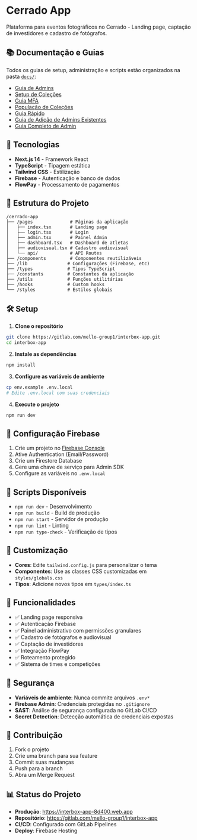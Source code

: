 # Cerrado App

Plataforma para eventos fotográficos no Cerrado - Landing page, captação de investidores e cadastro de fotógrafos.

## 📚 Documentação e Guias

Todos os guias de setup, administração e scripts estão organizados na pasta [`docs/`](./docs):

- [Guia de Admins](./docs/ADMIN-USERS-SETUP.md)
- [Setup de Coleções](./docs/COLLECTIONS-SETUP.md)
- [Guia MFA](./docs/MFA-SETUP-GUIDE.md)
- [População de Coleções](./docs/POPULATE-COLLECTIONS.md)
- [Guia Rápido](./docs/QUICK-SETUP.md)
- [Guia de Adição de Admins Existentes](./docs/ADD-EXISTING-ADMINS.md)
- [Guia Completo de Admin](./docs/ADMIN-SETUP-GUIDE.md)

## 🚀 Tecnologias

- **Next.js 14** - Framework React
- **TypeScript** - Tipagem estática
- **Tailwind CSS** - Estilização
- **Firebase** - Autenticação e banco de dados
- **FlowPay** - Processamento de pagamentos

## 📁 Estrutura do Projeto

```
/cerrado-app
├── /pages              # Páginas da aplicação
│   ├── index.tsx       # Landing page
│   ├── login.tsx       # Login
│   ├── admin.tsx       # Painel Admin
│   ├── dashboard.tsx   # Dashboard de atletas
│   ├── audiovisual.tsx # Cadastro audiovisual
│   └── api/            # API Routes
├── /components         # Componentes reutilizáveis
├── /lib               # Configurações (Firebase, etc)
├── /types             # Tipos TypeScript
├── /constants         # Constantes da aplicação
├── /utils             # Funções utilitárias
├── /hooks             # Custom hooks
└── /styles            # Estilos globais
```

## 🛠️ Setup

1. **Clone o repositório**
```bash
git clone https://gitlab.com/mello-group1/interbox-app.git
cd interbox-app
```

2. **Instale as dependências**
```bash
npm install
```

3. **Configure as variáveis de ambiente**
```bash
cp env.example .env.local
# Edite .env.local com suas credenciais
```

4. **Execute o projeto**
```bash
npm run dev
```

## 🔧 Configuração Firebase

1. Crie um projeto no [Firebase Console](https://console.firebase.google.com)
2. Ative Authentication (Email/Password)
3. Crie um Firestore Database
4. Gere uma chave de serviço para Admin SDK
5. Configure as variáveis no `.env.local`

## 📝 Scripts Disponíveis

- `npm run dev` - Desenvolvimento
- `npm run build` - Build de produção
- `npm run start` - Servidor de produção
- `npm run lint` - Linting
- `npm run type-check` - Verificação de tipos

## 🎨 Customização

- **Cores**: Edite `tailwind.config.js` para personalizar o tema
- **Componentes**: Use as classes CSS customizadas em `styles/globals.css`
- **Tipos**: Adicione novos tipos em `types/index.ts`

## 📱 Funcionalidades

- ✅ Landing page responsiva
- ✅ Autenticação Firebase
- ✅ Painel administrativo com permissões granulares
- ✅ Cadastro de fotógrafos e audiovisual
- ✅ Captação de investidores
- ✅ Integração FlowPay
- ✅ Roteamento protegido
- ✅ Sistema de times e competições

## 🔐 Segurança

- **Variáveis de ambiente**: Nunca commite arquivos `.env*`
- **Firebase Admin**: Credenciais protegidas no `.gitignore`
- **SAST**: Análise de segurança configurada no GitLab CI/CD
- **Secret Detection**: Detecção automática de credenciais expostas

## 🤝 Contribuição

1. Fork o projeto
2. Crie uma branch para sua feature
3. Commit suas mudanças
4. Push para a branch
5. Abra um Merge Request

## 📊 Status do Projeto

- **Produção**: https://interbox-app-8d400.web.app
- **Repositório**: https://gitlab.com/mello-group1/interbox-app
- **CI/CD**: Configurado com GitLab Pipelines
- **Deploy**: Firebase Hosting
